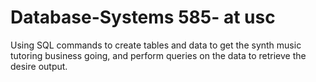# Database-Systems 585- at usc

Using SQL commands to create tables and data to get the synth music tutoring business going, and perform queries on the data to retrieve the desire output. 
